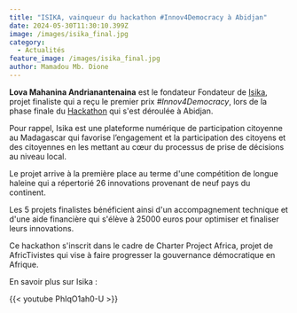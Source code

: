 ```yaml
---
title: "ISIKA, vainqueur du hackathon #Innov4Democracy à Abidjan"
date: 2024-05-30T11:30:10.399Z
image: /images/isika_final.jpg
category:
  - Actualités
feature_image: /images/isika_final.jpg
author: Mamadou Mb. Dione
---
```


**Lova Mahanina Andrianantenaina** est le fondateur Fondateur de [Isika](https://isika.io/), projet finaliste qui a reçu le premier prix *#Innov4Democracy*, lors de la phase finale du [Hackathon](https://innovdemocracy.africtivistes.com/) qui s'est déroulée à Abidjan.

Pour rappel, Isika est une plateforme numérique de participation citoyenne au Madagascar qui favorise l’engagement et la participation des citoyens et des citoyennes en les mettant au cœur du processus de prise de décisions au niveau local.

Le projet arrive à la première place au terme d'une compétition de longue haleine qui a répertorié 26 innovations provenant de neuf pays du continent.

Les 5 projets finalistes bénéficient ainsi d'un accompagnement technique et d'une aide financière qui s'élève à 25000 euros pour optimiser et finaliser leurs innovations.

Ce hackathon s'inscrit dans le cadre de Charter Project Africa, projet de AfricTivistes qui vise à faire progresser la gouvernance démocratique en Afrique.


En savoir plus sur Isika :

{{< youtube PhIqO1ah0-U >}}  
